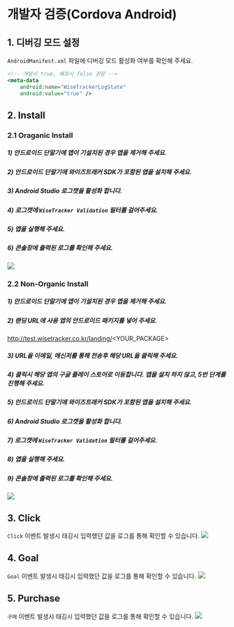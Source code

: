 # 개발자 검증(Cordova Android)

## 1. 디버깅 모드 설정
`AndroidManifest.xml` 파일에 디버깅 모드 활성화 여부를 확인해 주세요.

```xml
<!-- 개발시 true, 배포시 false 권장 -->
<meta-data
    android:name="WiseTrackerLogState"
    android:value="true" />
```

## 2. Install

### 2.1 Oraganic Install

##### 1) 안드로이드 단말기에 앱이 기설치된 경우 앱을 제거해 주세요.
##### 2) 안드로이드 단말기에 와이즈트래커 SDK가 포함된 앱을 설치해 주세요. 
##### 3) Android Studio 로그캣을 활성화 합니다.
##### 4) 로그캣에 `WiseTracker Validation` 필터를 걸어주세요.
##### 5) 앱을 실행해 주세요.
##### 6) 콘솔창에 출력된 로그를 확인해 주세요.
![](http://www.wisetracker.co.kr/wp-content/uploads/2020/04/android-organic-install.png)


### 2.2 Non-Organic Install

##### 1) 안드로이드 단말기에 앱이 기설치된 경우 앱을 제거해 주세요.
##### 2) 랜딩 URL에 사용 앱의 안드로이드 패키지를 넣어 주세요.
http://test.wisetracker.co.kr/landing/<YOUR_PACKAGE>
##### 3) URL을 이메일, 메신저를 통해 전송후 해당 URL을 클릭해 주세요.
##### 4) 클릭시 해당 앱의 구글 플레이 스토어로 이동합니다. 앱을 설치 하지 않고, 5번 단계를 진행해 주세요.
##### 5) 안드로이드 단말기에 와이즈트래커 SDK가 포함된 앱을 설치해 주세요. 
##### 6) Android Studio 로그캣을 활성화 합니다.
##### 7) 로그캣에 `WiseTracker Validation` 필터를 걸어주세요.
##### 8) 앱을 실행해 주세요.
##### 9) 콘솔창에 출력된 로그를 확인해 주세요.
![](http://www.wisetracker.co.kr/wp-content/uploads/2020/04/android-non-organic-install.png)

## 3. Click
`Click` 이벤트 발생시 태깅시 입력했던 값을 로그를 통해 확인할 수 있습니다.
![](http://www.wisetracker.co.kr/wp-content/uploads/2020/04/android-click-event.png)
 
## 4. Goal
`Goal` 이벤트 발생시 태깅시 입력했던 값을 로그를 통해 확인할 수 있습니다.
![](http://www.wisetracker.co.kr/wp-content/uploads/2020/04/android-goal-event.png)
 
## 5. Purchase
`구매` 이벤트 발생시 태깅시 입력했던 값을 로그를 통해 확인할 수 있습니다.
![](http://www.wisetracker.co.kr/wp-content/uploads/2020/04/android-revenue-event.png)
 
 